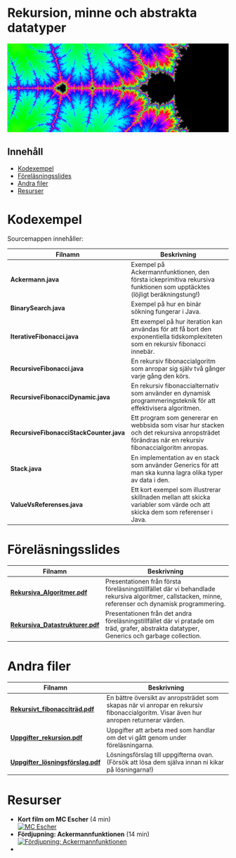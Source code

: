 # Rekursion, minne och abstrakta datatyper
![Mandelbrotfraktalen](assets/top-image.jpg)

## Innehåll
- [Kodexempel](#Kodexempel)
- [Föreläsningsslides](#Föreläsningsslides)
- [Andra filer](#Andra-filer)
- [Resurser](#Resurser)

# Kodexempel

Sourcemappen innehåller:

| Filnamn                         | Beskrivning                                                                                                                                     |
|----------------------------------|-------------------------------------------------------------------------------------------------------------------------------------------------|
| **Ackermann.java**               | Exempel på Ackermannfunktionen, den första ickeprimitiva rekursiva funktionen som upptäcktes (löjligt beräkningstung!)                          |
| **BinarySearch.java**            | Exempel på hur en binär sökning fungerar i Java.                                                                                                |
| **IterativeFibonacci.java**      | Ett exempel på hur iteration kan användas för att få bort den exponentiella tidskomplexiteten som en rekursiv fibonacci innebär.              |
| **RecursiveFibonacci.java**      | En rekursiv fibonaccialgoritm som anropar sig själv två gånger varje gång den körs.                                                              |
| **RecursiveFibonacciDynamic.java**| En rekursiv fibonaccialternativ som använder en dynamisk programmeringsteknik för att effektivisera algoritmen.                                 |
| **RecursiveFibonacciStackCounter.java** | Ett program som genererar en webbsida som visar hur stacken och det rekursiva anropsträdet förändras när en rekursiv fibonaccialgoritm anropas. |
| **Stack.java**                   | En implementation av en stack som använder Generics för att man ska kunna lagra olika typer av data i den.                                      |
| **ValueVsReferenses.java**       | Ett kort exempel som illustrerar skillnaden mellan att skicka variabler som värde och att skicka dem som referenser i Java.                    |

# Föreläsningsslides
| Filnamn                         | Beskrivning                                                                                                                                     |
|----------------------------------|-------------------------------------------------------------------------------------------------------------------------------------------------|
|[**Rekursiva_Algoritmer.pdf**](Rekursiva_Algoritmer.pdf)| Presentationen från första föreläsningstillfället där vi behandlade rekursiva algoritmer, callstacken, minne, referenser och dynamisk programmering. |
|[**Rekursiva_Datastrukturer.pdf**](Rekursiva_Datastrukturer.pdf)| Presentationen från det andra föreläsningstillfället där vi pratade om träd, grafer, abstrakta datatyper, Generics och garbage collection. |

# Andra filer
| Filnamn                         | Beskrivning                                                                                                                                     |
|----------------------------------|-------------------------------------------------------------------------------------------------------------------------------------------------|
|[**Rekursivt_fibonacciträd.pdf**](Rekursivt_fibonacciträd.pdf) | En bättre översikt av anropsträdet som skapas när vi anropar en rekursiv fibonaccialgoritm. Visar även hur anropen returnerar värden.            |
|[**Uppgifter_rekursion.pdf**](Uppgifter_rekursion.pdf) | Uppgifter att arbeta med som handlar om det vi gått genom under föreläsningarna. |
|[**Uppgifter_lösningsförslag.pdf**](Uppgifter_lösningsförslag)| Lösningsförslag till uppgifterna ovan. (Försök att lösa dem själva innan ni kikar på lösningarna!) |

# Resurser
- **Kort film om MC Escher** (4 min)<br>
[<img src="https://img.youtube.com/vi/Kcc56fRtrKU/hqdefault.jpg" alt="MC Escher" width="500"/>](https://www.youtube.com/watch?v=Kcc56fRtrKU)
- **Fördjupning: Ackermannfunktionen** (14 min)<br>
[<img src="https://img.youtube.com/vi/i7sm9dzFtEI/maxresdefault.jpg" alt="Fördjupning: Ackermannfunktionen" width="500"/>](https://www.youtube.com/watch?v=i7sm9dzFtEI)
-

